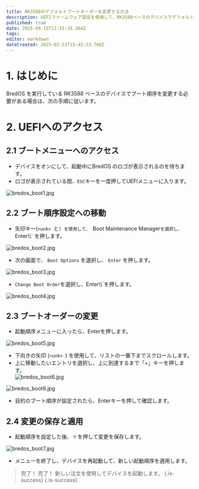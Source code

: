 ```yaml
---
title: RK3588のデフォルトブートオーダーを変更する方法
description: UEFIファームウェア設定を使用して、RK3588ベースのデバイスでデフォルトの起動順序を変更する方法を学びます。
published: true
date: 2025-09-15T11:15:39.364Z
tags:
editor: markdown
dateCreated: 2025-02-23T15:45:23.760Z
---
```


# 1. はじめに

BredOS を実行している RK3588 ベースのデバイスでブート順序を変更する必要がある場合は、次の手順に従います。

# 2. UEFIへのアクセス

## 2.1 ブートメニューへのアクセス

- デバイスをオンにして、起動中にBredOS のロゴが表示されるのを待ちます。
- ロゴが表示されている間、`ESC`キーを一度押してUEFIメニューに入ります。

![bredos_boot1.jpg](/boot_images/bredos_boot1.jpg)

## 2.2 ブート順序設定への移動

- 矢印キー(`<unk> `と`) を使用して、 `Boot Maintenance Manager`を選択し、`Enter\\\\` を押します。

![bredos_boot2.jpg](/boot_images/bredos_boot2.jpg)

- 次の画面で、 `Boot Options` を選択し、 `Enter` を押します。

![bredos_boot3.jpg](/boot_images/bredos_boot3.jpg)

- `Change Boot Order`を選択し、Enter\\\\`を押します。

![bredos_boot4.jpg](/boot_images/bredos_boot4.jpg)

## 2.3 ブートオーダーの変更

- 起動順序メニューに入ったら、Enterを押します。

![bredos_boot5.jpg](/boot_images/bredos_boot5.jpg)

- 下向きの矢印 (`<unk> `) を使用して、リストの一番下までスクロールします。
- 上に移動したいエントリを選択し、上に到達するまで「+」キーを押します。\
  ![bredos_boot6.jpg](/boot_images/bredos_boot6.jpg)

![bredos_boot6.jpg](/boot_images/bredos_boot6.jpg)

- 目的のブート順序が設定されたら、Enterキーを押して確認します。

## 2.4 変更の保存と適用

- 起動順序を設定した後、 `Y` を押して変更を保存します。

![bredos_boot7.jpg](/boot_images/bredos_boot7.jpg)

- メニューを終了し、デバイスを再起動して、新しい起動順序を適用します。

> 完了！ 完了！ 新しい注文を使用してデバイスを起動します。
> {.is-success}
> {.is-success}

